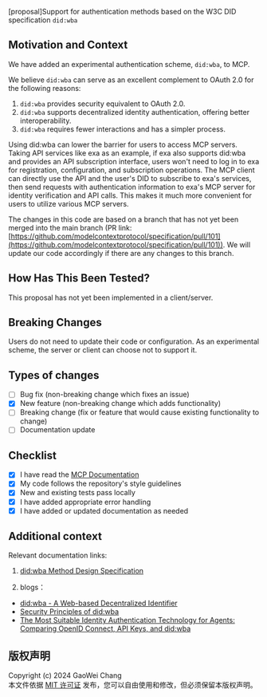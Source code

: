 [proposal]Support for authentication methods based on the W3C DID specification `did:wba`

## Motivation and Context

We have added an experimental authentication scheme, `did:wba`, to MCP.  

We believe `did:wba` can serve as an excellent complement to OAuth 2.0 for the following reasons:  
1. `did:wba` provides security equivalent to OAuth 2.0.  
2. `did:wba` supports decentralized identity authentication, offering better interoperability.  
3. `did:wba` requires fewer interactions and has a simpler process.  

Using did:wba can lower the barrier for users to access MCP servers. Taking API services like exa as an example, if exa also supports did:wba and provides an API subscription interface, users won't need to log in to exa for registration, configuration, and subscription operations. The MCP client can directly use the API and the user's DID to subscribe to exa's services, then send requests with authentication information to exa's MCP server for identity verification and API calls. This makes it much more convenient for users to utilize various MCP servers.


The changes in this code are based on a branch that has not yet been merged into the main branch (PR link: [https://github.com/modelcontextprotocol/specification/pull/101](https://github.com/modelcontextprotocol/specification/pull/101)). We will update our code accordingly if there are any changes to this branch.

## How Has This Been Tested?
This proposal has not yet been implemented in a client/server.

## Breaking Changes
Users do not need to update their code or configuration. As an experimental scheme, the server or client can choose not to support it.

## Types of changes
- [ ] Bug fix (non-breaking change which fixes an issue)
- [x] New feature (non-breaking change which adds functionality)
- [ ] Breaking change (fix or feature that would cause existing functionality to change)
- [ ] Documentation update

## Checklist
<!-- Go over all the following points, and put an `x` in all the boxes that apply. -->
- [x] I have read the [MCP Documentation](https://modelcontextprotocol.io)
- [x] My code follows the repository's style guidelines
- [x] New and existing tests pass locally
- [x] I have added appropriate error handling
- [x] I have added or updated documentation as needed

## Additional context
<!-- Add any other context, implementation notes, or design decisions -->

Relevant documentation links:  
1. [did:wba Method Design Specification](https://github.com/agent-network-protocol/AgentNetworkProtocol/blob/main/03-did%3Awba%20Method%20Design%20Specification.md)

2. blogs：
  - [did:wba - A Web-based Decentralized Identifier](https://github.com/agent-network-protocol/AgentNetworkProtocol/blob/main/blogs/did%3Awba%2C%20a%20Web-based%20Decentralized%20Identifier.md)
  - [Security Principles of did:wba](https://github.com/agent-network-protocol/AgentNetworkProtocol/blob/main/blogs/did%3Awba-security-principles.md)
  - [The Most Suitable Identity Authentication Technology for Agents: Comparing OpenID Connect, API Keys, and did:wba](https://github.com/agent-network-protocol/AgentNetworkProtocol/blob/main/blogs/Comparison%20of%20did%3Awba%20with%20OpenID%20Connect%20and%20API%20keys.md)


## 版权声明  
Copyright (c) 2024 GaoWei Chang  
本文件依据 [MIT 许可证](./LICENSE) 发布，您可以自由使用和修改，但必须保留本版权声明。  
